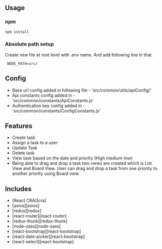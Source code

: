 ## Usage

### npm

```sh
npm install
```

### Absolute path setup

Create new file at root level with .env name. And add following line in that.

```
 NODE_PATH=src/
```

## Config

- Base url config added in following file - 'src/common/utils/apiConfig/'
- Api constants config added in - 'src/common/constants/ApiConstants.js'
- Authentication key config added in - 'src/common/constants/ConfigConstants.js'

## Features

- Create task
- Assign a task to a user
- Update Task
- Delete task
- View task based on the date and priority (High medium-low)
- Being able to drag and drop a task two views are created which is List View and Board View. User can drag and drop a task from one priority to another priority using Board view.

## Includes

- [React CRA][cra]
- [axios][axios]
- [redux][redux]
- [react-router][react-router]
- [redux-thunk][redux-thunk]
- [node-sass][node-sass]
- [react-bootstrap][react-bootstrap]
- [react-date-picker][react-bootstrap]
- [react-select][react-bootstrap]
